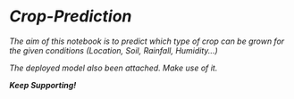 # ***Crop-Prediction***

*The aim of this notebook is to predict which type of crop can be grown for the given conditions (Location, Soil, Rainfall, Humidity...)*

*The deployed model also been attached. Make use of it.*

***Keep Supporting!***
